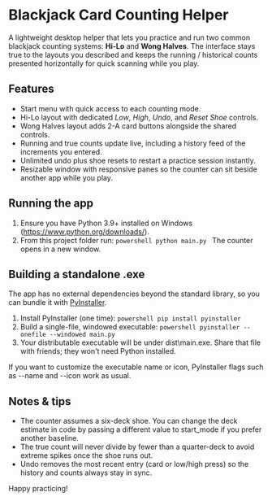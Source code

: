 # Blackjack Card Counting Helper

A lightweight desktop helper that lets you practice and run two common blackjack counting systems: **Hi-Lo** and **Wong Halves**. The interface stays true to the layouts you described and keeps the running / historical counts presented horizontally for quick scanning while you play.

## Features
- Start menu with quick access to each counting mode.
- Hi-Lo layout with dedicated _Low_, _High_, _Undo_, and _Reset Shoe_ controls.
- Wong Halves layout adds 2-A card buttons alongside the shared controls.
- Running and true counts update live, including a history feed of the increments you entered.
- Unlimited undo plus shoe resets to restart a practice session instantly.
- Resizable window with responsive panes so the counter can sit beside another app while you play.

## Running the app
1. Ensure you have Python 3.9+ installed on Windows (https://www.python.org/downloads/).
2. From this project folder run:
   `powershell
   python main.py
   `
   The counter opens in a new window.

## Building a standalone .exe
The app has no external dependencies beyond the standard library, so you can bundle it with [PyInstaller](https://pyinstaller.org/en/stable/).

1. Install PyInstaller (one time):
   `powershell
   pip install pyinstaller
   `
2. Build a single-file, windowed executable:
   `powershell
   pyinstaller --onefile --windowed main.py
   `
3. Your distributable executable will be under dist\main.exe. Share that file with friends; they won't need Python installed.

If you want to customize the executable name or icon, PyInstaller flags such as --name and --icon work as usual.

## Notes & tips
- The counter assumes a six-deck shoe. You can change the deck estimate in code by passing a different value to start_mode if you prefer another baseline.
- The true count will never divide by fewer than a quarter-deck to avoid extreme spikes once the shoe runs out.
- Undo removes the most recent entry (card or low/high press) so the history and counts always stay in sync.

Happy practicing!

